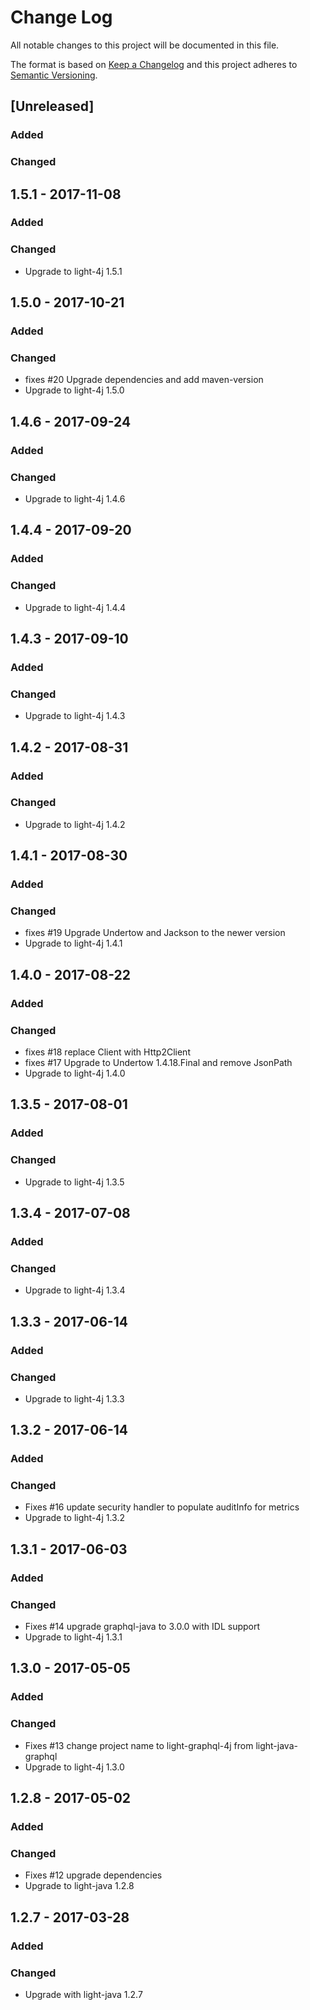 # Change Log
All notable changes to this project will be documented in this file.

The format is based on [Keep a Changelog](http://keepachangelog.com/)
and this project adheres to [Semantic Versioning](http://semver.org/).

## [Unreleased]
### Added

### Changed

## 1.5.1 - 2017-11-08
### Added

### Changed
- Upgrade to light-4j 1.5.1

## 1.5.0 - 2017-10-21
### Added

### Changed
- fixes #20 Upgrade dependencies and add maven-version
- Upgrade to light-4j 1.5.0

## 1.4.6 - 2017-09-24
### Added

### Changed
- Upgrade to light-4j 1.4.6

## 1.4.4 - 2017-09-20
### Added

### Changed
- Upgrade to light-4j 1.4.4

## 1.4.3 - 2017-09-10
### Added

### Changed
- Upgrade to light-4j 1.4.3

## 1.4.2 - 2017-08-31
### Added

### Changed
- Upgrade to light-4j 1.4.2

## 1.4.1 - 2017-08-30
### Added

### Changed
- fixes #19 Upgrade Undertow and Jackson to the newer version
- Upgrade to light-4j 1.4.1

## 1.4.0 - 2017-08-22
### Added

### Changed
- fixes #18 replace Client with Http2Client
- fixes #17 Upgrade to Undertow 1.4.18.Final and remove JsonPath
- Upgrade to light-4j 1.4.0

## 1.3.5 - 2017-08-01
### Added

### Changed
- Upgrade to light-4j 1.3.5

## 1.3.4 - 2017-07-08
### Added

### Changed
- Upgrade to light-4j 1.3.4

## 1.3.3 - 2017-06-14
### Added

### Changed
- Upgrade to light-4j 1.3.3

## 1.3.2 - 2017-06-14
### Added

### Changed
- Fixes #16 update security handler to populate auditInfo for metrics
- Upgrade to light-4j 1.3.2

## 1.3.1 - 2017-06-03
### Added

### Changed
- Fixes #14 upgrade graphql-java to 3.0.0 with IDL support
- Upgrade to light-4j 1.3.1

## 1.3.0 - 2017-05-05
### Added

### Changed
- Fixes #13 change project name to light-graphql-4j from light-java-graphql
- Upgrade to light-4j 1.3.0

## 1.2.8 - 2017-05-02
### Added

### Changed
- Fixes #12 upgrade dependencies
- Upgrade to light-java 1.2.8

## 1.2.7 - 2017-03-28
### Added

### Changed
- Upgrade with light-java 1.2.7

